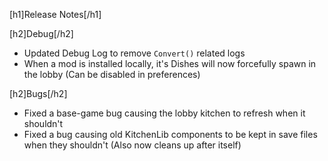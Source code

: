 [h1]Release Notes[/h1]

[h2]Debug[/h2]
- Updated Debug Log to remove `Convert()` related logs
- When a mod is installed locally, it's Dishes will now forcefully spawn in the lobby (Can be disabled in preferences)

[h2]Bugs[/h2]
- Fixed a base-game bug causing the lobby kitchen to refresh when it shouldn't
- Fixed a bug causing old KitchenLib components to be kept in save files when they shouldn't (Also now cleans up after itself)